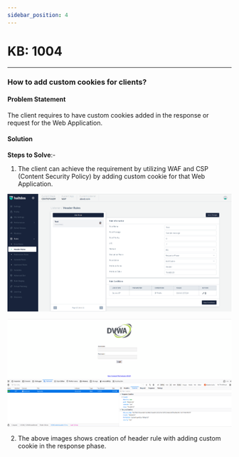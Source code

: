 ```yaml
---
sidebar_position: 4
---
```


# KB: 1004

-------

### **How to add custom cookies for clients?**

#### **Problem Statement**

The client requires to have custom cookies added in the response or request for the Web Application.

#### **Solution**

**Steps to Solve**:-

1. The client can achieve the requirement by utilizing WAF and CSP (Content Security Policy) by adding custom cookie for that Web Application.

![kb-1004](/img/waf/kb/v2/header_rule_kb_1004_1.png)

![kb-1004](/img/waf/kb/v2/browser_kb_1004_2.png)

2. The above images shows creation of header rule with adding custom cookie in the response phase.
